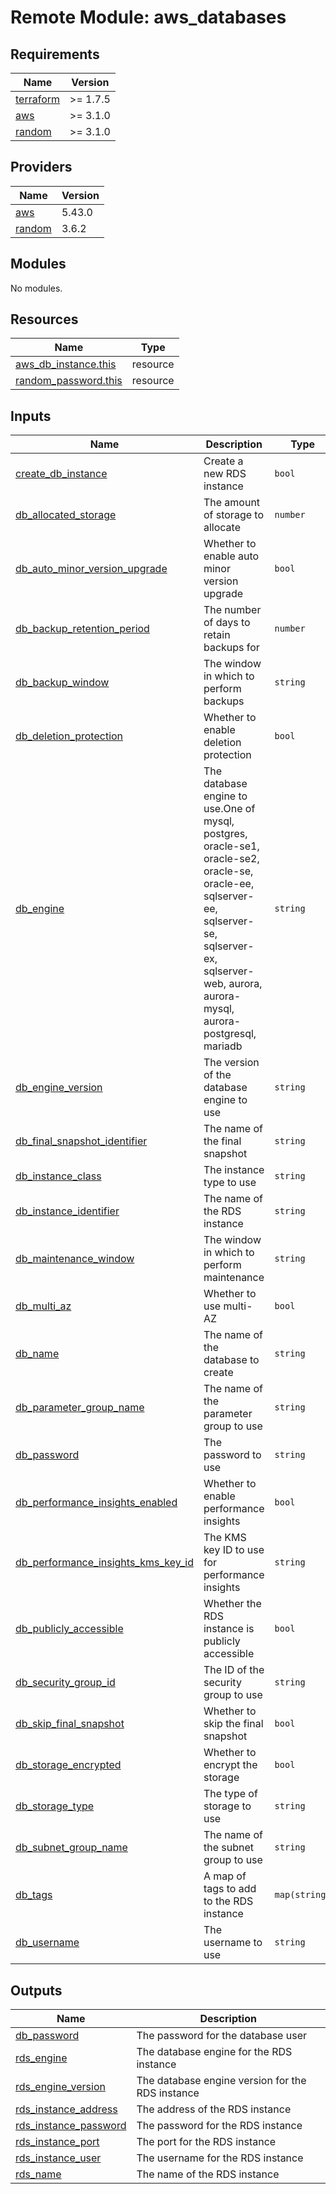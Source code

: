  # Remote Module: aws_databases

<!-- BEGINNING OF PRE-COMMIT-TERRAFORM DOCS HOOK -->
## Requirements 

| Name | Version |
|------|---------|
| <a name="requirement_terraform"></a> [terraform](#requirement\_terraform) | >= 1.7.5 |
| <a name="requirement_aws"></a> [aws](#requirement\_aws) | >= 3.1.0 |
| <a name="requirement_random"></a> [random](#requirement\_random) | >= 3.1.0 |

## Providers

| Name | Version |
|------|---------|
| <a name="provider_aws"></a> [aws](#provider\_aws) | 5.43.0 |
| <a name="provider_random"></a> [random](#provider\_random) | 3.6.2 |

## Modules

No modules.

## Resources

| Name | Type |
|------|------|
| [aws_db_instance.this](https://registry.terraform.io/providers/hashicorp/aws/latest/docs/resources/db_instance) | resource |
| [random_password.this](https://registry.terraform.io/providers/hashicorp/random/latest/docs/resources/password) | resource |

## Inputs

| Name | Description | Type | Default | Required |
|------|-------------|------|---------|:--------:|
| <a name="input_create_db_instance"></a> [create\_db\_instance](#input\_create\_db\_instance) | Create a new RDS instance | `bool` | `false` | no |
| <a name="input_db_allocated_storage"></a> [db\_allocated\_storage](#input\_db\_allocated\_storage) | The amount of storage to allocate | `number` | `null` | no |
| <a name="input_db_auto_minor_version_upgrade"></a> [db\_auto\_minor\_version\_upgrade](#input\_db\_auto\_minor\_version\_upgrade) | Whether to enable auto minor version upgrade | `bool` | `true` | no |
| <a name="input_db_backup_retention_period"></a> [db\_backup\_retention\_period](#input\_db\_backup\_retention\_period) | The number of days to retain backups for | `number` | `null` | no |
| <a name="input_db_backup_window"></a> [db\_backup\_window](#input\_db\_backup\_window) | The window in which to perform backups | `string` | `"05:00-05:30"` | no |
| <a name="input_db_deletion_protection"></a> [db\_deletion\_protection](#input\_db\_deletion\_protection) | Whether to enable deletion protection | `bool` | `true` | no |
| <a name="input_db_engine"></a> [db\_engine](#input\_db\_engine) | The database engine to use.One of mysql, postgres, oracle-se1, oracle-se2, oracle-se, oracle-ee, sqlserver-ee, sqlserver-se, sqlserver-ex, sqlserver-web, aurora, aurora-mysql, aurora-postgresql, mariadb | `string` | `null` | no |
| <a name="input_db_engine_version"></a> [db\_engine\_version](#input\_db\_engine\_version) | The version of the database engine to use | `string` | `null` | no |
| <a name="input_db_final_snapshot_identifier"></a> [db\_final\_snapshot\_identifier](#input\_db\_final\_snapshot\_identifier) | The name of the final snapshot | `string` | `null` | no |
| <a name="input_db_instance_class"></a> [db\_instance\_class](#input\_db\_instance\_class) | The instance type to use | `string` | `null` | no |
| <a name="input_db_instance_identifier"></a> [db\_instance\_identifier](#input\_db\_instance\_identifier) | The name of the RDS instance | `string` | `null` | no |
| <a name="input_db_maintenance_window"></a> [db\_maintenance\_window](#input\_db\_maintenance\_window) | The window in which to perform maintenance | `string` | `"Sat:07:00-Sat:08:00"` | no |
| <a name="input_db_multi_az"></a> [db\_multi\_az](#input\_db\_multi\_az) | Whether to use multi-AZ | `bool` | `false` | no |
| <a name="input_db_name"></a> [db\_name](#input\_db\_name) | The name of the database to create | `string` | `null` | no |
| <a name="input_db_parameter_group_name"></a> [db\_parameter\_group\_name](#input\_db\_parameter\_group\_name) | The name of the parameter group to use | `string` | `null` | no |
| <a name="input_db_password"></a> [db\_password](#input\_db\_password) | The password to use | `string` | `null` | no |
| <a name="input_db_performance_insights_enabled"></a> [db\_performance\_insights\_enabled](#input\_db\_performance\_insights\_enabled) | Whether to enable performance insights | `bool` | `false` | no |
| <a name="input_db_performance_insights_kms_key_id"></a> [db\_performance\_insights\_kms\_key\_id](#input\_db\_performance\_insights\_kms\_key\_id) | The KMS key ID to use for performance insights | `string` | `null` | no |
| <a name="input_db_publicly_accessible"></a> [db\_publicly\_accessible](#input\_db\_publicly\_accessible) | Whether the RDS instance is publicly accessible | `bool` | `false` | no |
| <a name="input_db_security_group_id"></a> [db\_security\_group\_id](#input\_db\_security\_group\_id) | The ID of the security group to use | `string` | `null` | no |
| <a name="input_db_skip_final_snapshot"></a> [db\_skip\_final\_snapshot](#input\_db\_skip\_final\_snapshot) | Whether to skip the final snapshot | `bool` | `null` | no |
| <a name="input_db_storage_encrypted"></a> [db\_storage\_encrypted](#input\_db\_storage\_encrypted) | Whether to encrypt the storage | `bool` | `false` | no |
| <a name="input_db_storage_type"></a> [db\_storage\_type](#input\_db\_storage\_type) | The type of storage to use | `string` | `null` | no |
| <a name="input_db_subnet_group_name"></a> [db\_subnet\_group\_name](#input\_db\_subnet\_group\_name) | The name of the subnet group to use | `string` | `null` | no |
| <a name="input_db_tags"></a> [db\_tags](#input\_db\_tags) | A map of tags to add to the RDS instance | `map(string)` | <pre>{<br>  "ManagedBy": "Terraform"<br>}</pre> | no |
| <a name="input_db_username"></a> [db\_username](#input\_db\_username) | The username to use | `string` | `null` | no |

## Outputs

| Name | Description |
|------|-------------|
| <a name="output_db_password"></a> [db\_password](#output\_db\_password) | The password for the database user |
| <a name="output_rds_engine"></a> [rds\_engine](#output\_rds\_engine) | The database engine for the RDS instance |
| <a name="output_rds_engine_version"></a> [rds\_engine\_version](#output\_rds\_engine\_version) | The database engine version for the RDS instance |
| <a name="output_rds_instance_address"></a> [rds\_instance\_address](#output\_rds\_instance\_address) | The address of the RDS instance |
| <a name="output_rds_instance_password"></a> [rds\_instance\_password](#output\_rds\_instance\_password) | The password for the RDS instance |
| <a name="output_rds_instance_port"></a> [rds\_instance\_port](#output\_rds\_instance\_port) | The port for the RDS instance |
| <a name="output_rds_instance_user"></a> [rds\_instance\_user](#output\_rds\_instance\_user) | The username for the RDS instance |
| <a name="output_rds_name"></a> [rds\_name](#output\_rds\_name) | The name of the RDS instance |
<!-- END OF PRE-COMMIT-TERRAFORM DOCS HOOK -->

